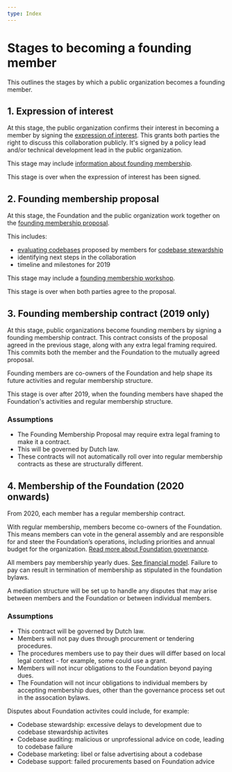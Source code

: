 ```yaml
---
type: Index
---
```


# Stages to becoming a founding member

This outlines the stages by which a public organization becomes a founding member.

## 1. Expression of interest

At this stage, the public organization confirms their interest in becoming a member by signing the [expression of interest](expression-of-interest.md). This grants both parties the right to discuss this collaboration publicly. It's signed by a policy lead and/or technical development lead in the public organization.

This stage may include [information about founding membership](information-about-founding-membership.md).

This stage is over when the expression of interest has been signed.

## 2. Founding membership proposal

At this stage, the Foundation and the public organization work together on the [founding membership proposal](founding-membership-proposal.md).

This includes:

* [evaluating codebases](identify-potential-codebase.md) proposed by members for [codebase stewardship](../codebase-stewardship/index.md)
* identifying next steps in the collaboration
* timeline and milestones for 2019

This stage may include a [founding membership workshop](founding-membership-workshop.md).

This stage is over when both parties agree to the proposal.

## 3. Founding membership contract (2019 only)

At this stage, public organizations become founding members by signing a founding membership contract. This contract consists of the proposal agreed in the previous stage, along with any extra legal framing required. This commits both the member and the Foundation to the mutually agreed proposal.

Founding members are co-owners of the Foundation and help shape its future activities and regular membership structure. 

This stage is over after 2019, when the founding members have shaped the Foundation's activities and regular membership structure.

### Assumptions

* The Founding Membership Proposal may require extra legal framing to make it a contract.
* This will be governed by Dutch law.
* These contracts will not automatically roll over into regular membership contracts as these are structurally different.

## 4. Membership of the Foundation (2020 onwards)

From 2020, each member has a regular membership contract.

With regular membership, members become co-owners of the Foundation. This means members can vote in the general assembly and are responsible for and steer the Foundation’s operations, including priorities and annual budget for the organization. [Read more about Foundation governance](../../organization/governance-model.md).

All members pay membership yearly dues. [See financial model](../../organization/financial-model.md). Failure to pay can result in termination of membership as stipulated in the foundation bylaws. 

A mediation structure will be set up to handle any disputes that may arise between members and the Foundation or between individual members.

### Assumptions

* This contract will be governed by Dutch law.
* Members will not pay dues through procurement or tendering procedures.
* The procedures members use to pay their dues will differ based on local legal context -  for example, some could use a grant.
* Members will not incur obligations to the Foundation beyond paying dues.
* The Foundation will not incur obligations to individual members by accepting membership dues, other than the governance process set out in the assocation bylaws.

Disputes about Foundation activites could include, for example:

* Codebase stewardship: excessive delays to development due to codebase stewardship activites
* Codebase auditing: malicious or unprofessional advice on code, leading to codebase failure
* Codebase marketing: libel or false advertising about a codebase
* Codebase support: failed procurements based on Foundation advice
